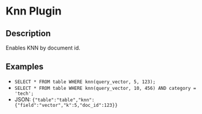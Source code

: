 # Knn Plugin

## Description
Enables KNN by document id.

## Examples
- `SELECT * FROM table WHERE knn(query_vector, 5, 123);`
- `SELECT * FROM table WHERE knn(query_vector, 10, 456) AND category = 'tech';`
- JSON: `{"table":"table","knn":{"field":"vector","k":5,"doc_id":123}}`
